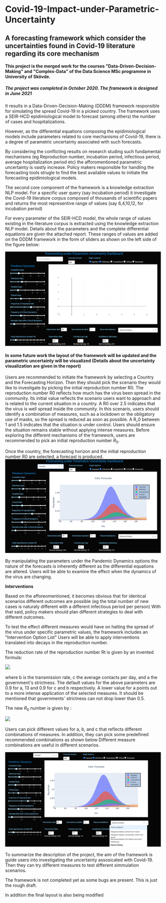 # Covid-19-Impact-under-Parametric-Uncertainty
## A forecasting framework which consider the uncertainties found in Covid-19 literature regarding its core mechanism

#### This project is the merged work for the courses "Data-Driven-Decision-Making" and "Complex-Data" of the Data Science MSc programme in University of Skövde.
##### The project was completed in October 2020. The framework is designed in June 2021

It results in a Data-Driven-Decision-Making (DDDM) framework responsible for simulating the spread Covid-19 in a picked country.
The framework uses a SEIR-HCD epidimiological model to forecast (among others) the number of cases and hospitalizations.

However, as the differential equations composing the epidimiological models include parameters related to core mechanisms of Covid-19, there is a degree of 
parametric uncertainty associated with such forecasts.

By considering the conflicting results on research studing such fundamental mechanisms (eg Reproduction number, incubation period, infectious period, average hospitalization 
period etc) the afforomentioned parametric uncertainty is vastly increase. Policy makers responsible for handling the forecasting tools strugle to find the best available 
values to initiate the forecasting epidimiological models. 

The second core component of the framework is a knowledge extraction NLP model. For a specific user query (say incubation period) it investigate the Covid-19 literature corpus 
composed of thousands of scientific papers and returns the most representive range of values (say 6,4,10,12, for incubation period)

For every parameter of the SEIR-HCD model, the whole range of values existing in the literature corpus is extracted using the knowledge extraction NLP model.
Details about the parameters and the complete differential equations are given the attached report.
These ranges of values are added on the DDDM framework in the form of sliders as shown on the left side of the figure below:

![Alt text](https://github.com/FilTheo/Covid-19-Impact-under-Parametric-Uncertainty/blob/main/framework_example.png?raw=true)

#### In some future work the layout of the framework will be updated and the parametric uncertainty will be visualized (Details about the uncertainty visualization are given in the report)


Users are recommended to initiate the framework by selecting a Country and the Forecasting Horizon.
Then they should pick the scenario they would like to investigate by picking the initial reproduction number R0. 
The reproduction number R0 reflects how much has the virus been spread in the community. Its initial value reflects the scenario users want to approach and is related to the current situation in a country.
A R0 over 2.5 indicates that the virus is well spread inside the community. In this scenario, users should identify a combination of measures, such as a lockdown or the obligatory use of masks, so the spread is reduced as soon as possible. 
A R_0 between 1 and 1.5 indicates that the situation is under control. Users should ensure the situation remains stable without applying intense measures. Before exploring the different mechanisms of the framework, users are recommended to pick an initial reproduction number $R_0$.

Once the country, the forecasting horizon and the initial reproduction number R0 are selected, a forecast is produced.
![Alt text1](https://github.com/FilTheo/Covid-19-Impact-under-Parametric-Uncertainty/blob/main/framework_example1.png?raw=true)

By manipulating the parameters under the Pandemic Dynamics options the nature of the forecasts is inherently different as the differential equations are altered.
Users will be able to examine the effect when the dynamics of the virus are changing.

**Interventions** 

Based on the afforeomentioned, it becomes obvious that for identical scenarios different outcomes are possible (eg the total number of new cases is naturaly different with a different infectious period per person)
With that said, policy makers should plan different strategies to deal with different outcomes.

To test the effect different measures would have on halting the spread of the virus under specific parametric values, the framework includes an "Intervention Option List"
Users will be able to apply interventions translated into decays in the reproduction number.

The reduction rate of the reproduction number Rt is given by an invented formula:

<img src="https://render.githubusercontent.com/render/math?math=R_tRR = (1-b)^{c*a}"> 

where b is the transmission rate, c the average contacts per day, and a the government's strictness. 
The default values for the above parameters are 0.9 for a, 13 and 0.9 for c and b respectively. A lower value for a points out to a more intense application of the selected measures. 
It should be mentioned that governments' strictness can not drop lower than 0.5.

The new $R_0$ number is given by :

<img src="https://render.githubusercontent.com/render/math?math=NewR_0 = R_0 - R_tRR * R_0"> 

Users can pick different values for a, b, and c that reflects different combinations of measures. In addition, they can pick some predefined recommended combinations as shown below
Different measure combinations are useful in different scenarios.

![Alt text2](https://github.com/FilTheo/Covid-19-Impact-under-Parametric-Uncertainty/blob/main/framework_example2.png?raw=true)

To summarize the description of the project, the aim of the framework is guide users into investigating the uncertainty assosicated with Covid-19.
Then they can try different measures to test different simmulation scenarios. 

The framework is not completed yet as some bugs are present. 
This is just the rough draft.

In addition the final layout is also being modified


